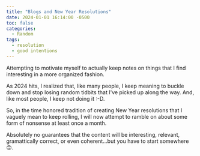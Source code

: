 ```yaml
---
title: "Blogs and New Year Resolutions"
date: 2024-01-01 16:14:00 -0500
toc: false
categories:
  - Random
tags:
  - resolution
  - good intentions
---
```


Attempting to motivate myself to actually keep notes on things that I find
interesting in a more organized fashion.

<!--more-->

As 2024 hits, I realized that, like many people, I keep meaning to buckle down
and stop losing random tidbits that I've picked up along the way. And, like most
people, I keep not doing it :-D.

So, in the time honored tradition of creating New Year resolutions that I
vaguely mean to keep rolling, I will now attempt to ramble on about some form of
nonsense at least once a month.

Absolutely no guarantees that the content will be interesting, relevant,
gramattically correct, or even coherent...but you have to start somewhere
:upside_down_face:.

